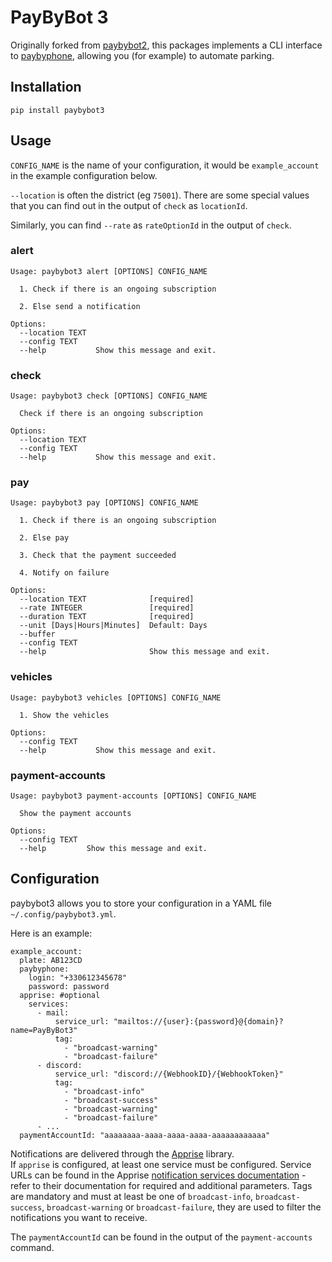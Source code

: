 # PayByBot 3

Originally forked from [paybybot2](https://github.com/louisabraham/paybybot2/), this packages implements a CLI interface to [paybyphone](https://www.paybyphone.fr/), allowing you (for example) to automate parking.

## Installation

    pip install paybybot3

## Usage

`CONFIG_NAME` is the name of your configuration, it would be `example_account` in the example configuration below.

`--location` is often the district (eg `75001`). There are some special values that you can find out in the output of `check` as `locationId`.

Similarly, you can find `--rate` as `rateOptionId` in the output of `check`.

### alert

```
Usage: paybybot3 alert [OPTIONS] CONFIG_NAME

  1. Check if there is an ongoing subscription

  2. Else send a notification

Options:
  --location TEXT
  --config TEXT
  --help           Show this message and exit.
```

### check

```
Usage: paybybot3 check [OPTIONS] CONFIG_NAME

  Check if there is an ongoing subscription

Options:
  --location TEXT
  --config TEXT
  --help           Show this message and exit.
```

### pay

```
Usage: paybybot3 pay [OPTIONS] CONFIG_NAME

  1. Check if there is an ongoing subscription

  2. Else pay

  3. Check that the payment succeeded

  4. Notify on failure

Options:
  --location TEXT              [required]
  --rate INTEGER               [required]
  --duration TEXT              [required]
  --unit [Days|Hours|Minutes]  Default: Days
  --buffer
  --config TEXT
  --help                       Show this message and exit.
```

### vehicles

```
Usage: paybybot3 vehicles [OPTIONS] CONFIG_NAME

  1. Show the vehicles

Options:
  --config TEXT
  --help           Show this message and exit.
```

### payment-accounts

```
Usage: paybybot3 payment-accounts [OPTIONS] CONFIG_NAME

  Show the payment accounts

Options:
  --config TEXT
  --help         Show this message and exit.
```

## Configuration

paybybot3 allows you to store your configuration in a YAML file `~/.config/paybybot3.yml`.

Here is an example:

```
example_account:
  plate: AB123CD
  paybyphone:
    login: "+330612345678"
    password: password
  apprise: #optional
    services:
      - mail:
          service_url: "mailtos://{user}:{password}@{domain}?name=PayByBot3"
          tag:
            - "broadcast-warning"
            - "broadcast-failure"
      - discord:
          service_url: "discord://{WebhookID}/{WebhookToken}"
          tag:
            - "broadcast-info"
            - "broadcast-success"
            - "broadcast-warning"
            - "broadcast-failure"
      - ...
  paymentAccountId: "aaaaaaaa-aaaa-aaaa-aaaa-aaaaaaaaaaaa"
```

Notifications are delivered through the [Apprise](https://github.com/caronc/apprise) library.    
If `apprise` is configured, at least one service must be configured. Service URLs can be found in the Apprise [notification services documentation](https://github.com/caronc/apprise/wiki#notification-services) - refer to their documentation for required and additional parameters. Tags are mandatory and must at least be one of `broadcast-info`, `broadcast-success`, `broadcast-warning` or `broadcast-failure`, they are used to filter the notifications you want to receive.

The `paymentAccountId` can be found in the output of the `payment-accounts` command.
